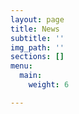 ```yaml
---
layout: page
title: News
subtitle: ''
img_path: ''
sections: []
menu:
  main:
    weight: 6

---
```

